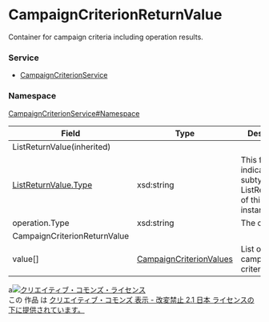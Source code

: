 # CampaignCriterionReturnValue
Container for campaign criteria including operation results.
### Service
+ [CampaignCriterionService](../../services/CampaignCriterionService.md)

### Namespace
[CampaignCriterionService#Namespace](../../services/CampaignCriterionService.md#namespace)

| Field | Type | Description | 
|---|---|---|
| ListReturnValue(inherited)|||
| <a href="../Common/ListReturnValue.md">ListReturnValue.Type</a>| xsd:string| This field indicates the subtype of ListReturnValue of this instance. |
| operation.Type| xsd:string| The operation. |
| CampaignCriterionReturnValue|||
| value[]| <a href="CampaignCriterionValues.md">CampaignCriterionValues</a>| List of campaign criteria. |

a<a rel="license" href="http://creativecommons.org/licenses/by-nd/2.1/jp/"><img alt="クリエイティブ・コモンズ・ライセンス" style="border-width:0" src="https://i.creativecommons.org/l/by-nd/2.1/jp/88x31.png" /></a><br />この 作品 は <a rel="license" href="http://creativecommons.org/licenses/by-nd/2.1/jp/">クリエイティブ・コモンズ 表示 - 改変禁止 2.1 日本 ライセンスの下に提供されています。</a>
